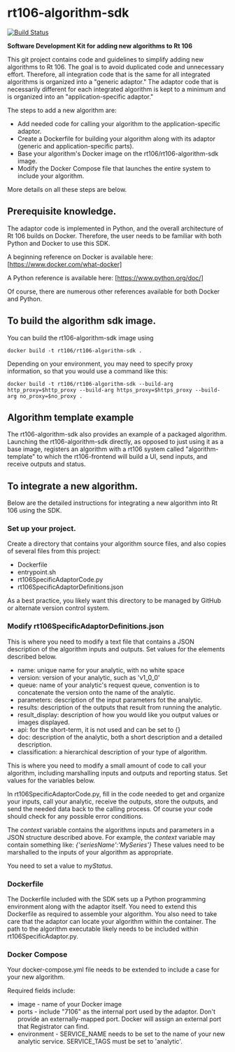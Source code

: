 # rt106-algorithm-sdk
[![Build Status](http://ideker.crd.ge.com:8888/buildStatus/icon?job=rt106/rt106-algorithm-sdk/master)](http://ideker.crd.ge.com:8888/job/rt106/job/rt106-algorithm-sdk/job/master/)

**Software Development Kit for adding new algorithms to Rt 106**

This git project contains code and guidelines to simplify adding new algorithms to Rt 106.
The goal is to avoid duplicated code and unnecessary effort.  Therefore, all integration code that is the same
for all integrated algorithms is organized into a "generic adaptor."  The adaptor code that is necessarily different
for each integrated algorithm is kept to a minimum and is organized into an "application-specific adaptor."

The steps to add a new algorithm are:
* Add needed code for calling your algorithm to the application-specific adaptor.
* Create a Dockerfile for building your algorithm along with its adaptor (generic and application-specific parts).
* Base your algorithm's Docker image on the rt106/rt106-algorithm-sdk image.
* Modify the Docker Compose file that launches the entire system to include your algorithm.

More details on all these steps are below.

## Prerequisite knowledge.

The adaptor code is implemented in Python, and the overall architecture of Rt 106 builds on Docker.
Therefore, the user needs to be familiar with both Python and Docker to use this SDK.

A beginning reference on Docker is available here:  [https://www.docker.com/what-docker]

A Python reference is available here:  [https://www.python.org/doc/]

Of course, there are numerous other references available for both Docker and Python.

## To build the algorithm sdk image.

You can build the rt106-algorithm-sdk image using
```
docker build -t rt106/rt106-algorithm-sdk .
```
Depending on your environment, you may need to specify proxy information, so that you would use a command like this:

```
docker build -t rt106/rt106-algorithm-sdk --build-arg http_proxy=$http_proxy --build-arg https_proxy=$https_proxy --build-arg no_proxy=$no_proxy .
```

## Algorithm template example

The rt106-algorithm-sdk also provides an example of a packaged algorithm. Launching the rt106-algorithm-sdk directly,
as opposed to just using it as a base image, registers an algorithm with a rt106 system called "algorithm-template" to which
the rt106-frontend will build a UI, send inputs, and receive outputs and status.

## To integrate a new algorithm.

Below are the detailed instructions for integrating a new algorithm into Rt 106 using the SDK.

### Set up your project.

Create a directory that contains your algorithm source files, and also copies of several files from this project:  
* Dockerfile
* entrypoint.sh
* rt106SpecificAdaptorCode.py
* rt106SpecificAdaptorDefinitions.json

As a best practice, you likely want this directory to be managed by GitHub or alternate version control system.

### Modify rt106SpecificAdaptorDefinitions.json

This is where you need to modify a text file that contains a JSON description of the algorithm inputs and outputs. Set values for the elements
described below.

* name: unique name for your analytic, with no white space
* version: version of your analytic, such as 'v1_0_0'
* queue: name of your analytic's request queue, convention is to concatenate the version onto the name of the analytic.
* parameters: description of the input parameters fot the analytic.
* results: description of the outputs that result from running the analytic.
* result_display: description of how you would like you output values or images displayed.
* api: for the short-term, it is not used and can be set to {}
* doc: description of the analytic, both a short description and a detailed description.
* classification: a hierarchical description of your type of algorithm.

This is where you need to modify a small amount of code to call your algorithm, including marshalling inputs and outputs
and reporting status.  Set values for the variables below.

In rt106SpecificAdaptorCode.py, fill in the code needed to get and organize your inputs, call your analytic, receive the outputs,
store the outputs, and send the needed data back to the calling process.  Of course your code should check for
any possible error conditions.

The *context* variable contains the algorithms inputs and parameters in a JSON structure described above.  For example, the *context* variable may contain something like: *{'seriesName':'MySeries'}*
These values need to be marshalled to the inputs of your algorithm as appropriate.

You need to set a value to *myStatus.*

### Dockerfile

The Dockerfile included with the SDK sets up a Python programming environment along with the adaptor itself.  You need to extend this
Dockerfile as required to assemble your algorithm.  You also need to take care that the adaptor can locate your algorithm within the
container.  The path to the algorithm executable likely needs to be included within rt106SpecificAdaptor.py.

### Docker Compose

Your docker-compose.yml file needs to be extended to include a case for your new algorithm.

Required fields include:
* image - name of your Docker image
* ports - include "7106" as the internal port used by the adaptor.  Don't provide an externally-mapped port.  Docker will assign an external port that Registrator can find.
* environment - SERVICE_NAME needs to be set to the name of your new analytic service.  SERVICE_TAGS must be set to 'analytic'.
